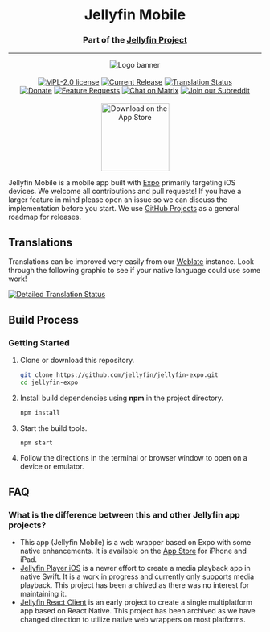 <h1 align="center">Jellyfin Mobile</h1>
<h3 align="center">Part of the <a href="https://jellyfin.org">Jellyfin Project</a></h3>

---

<p align="center">
<img alt="Logo banner" src="https://raw.githubusercontent.com/jellyfin/jellyfin-ux/master/branding/SVG/banner-logo-solid.svg?sanitize=true"/>
<br/><br/>
<a href="https://github.com/jellyfin/jellyfin-expo/blob/master/LICENSE"><img alt="MPL-2.0 license" src="https://img.shields.io/github/license/jellyfin/jellyfin-expo"></a>
<a href="https://github.com/jellyfin/jellyfin-expo/releases"><img alt="Current Release" src="https://img.shields.io/github/release/jellyfin/jellyfin-expo.svg"/></a>
<a href="https://translate.jellyfin.org/projects/jellyfin/jellyfin-expo/?utm_source=widget">
<img alt="Translation Status" src="https://translate.jellyfin.org/widgets/jellyfin/-/jellyfin-expo/svg-badge.svg"/>
</a>
<br/>
<a href="https://opencollective.com/jellyfin"><img alt="Donate" src="https://img.shields.io/opencollective/all/jellyfin.svg?label=backers"/></a>
<a href="https://features.jellyfin.org"><img alt="Feature Requests" src="https://img.shields.io/badge/fider-vote%20on%20features-success.svg"/></a>
<a href="https://matrix.to/#/+jellyfin:matrix.org"><img alt="Chat on Matrix" src="https://img.shields.io/matrix/jellyfin:matrix.org.svg?logo=matrix"/></a>
<a href="https://www.reddit.com/r/jellyfin"><img alt="Join our Subreddit" src="https://img.shields.io/badge/reddit-r%2Fjellyfin-%23FF5700.svg"/></a>
<br/><br/>
<a href="https://apps.apple.com/us/app/jellyfin-mobile/id1480192618?mt=8"><img width="135" src="https://linkmaker.itunes.apple.com/en-us/badge-lrg.svg?releaseDate=2020-02-09&kind=iossoftware&bubble=ios_apps" alt="Download on the App Store"/></a>
</p>

Jellyfin Mobile is a mobile app built with [Expo](https://expo.io/) primarily targeting iOS devices. We welcome all contributions and pull requests! If you have a larger feature in mind please open an issue so we can discuss the implementation before you start. We use [GitHub Projects](https://github.com/jellyfin/jellyfin-expo/projects) as a general roadmap for releases.

## Translations

Translations can be improved very easily from our [Weblate](https://translate.jellyfin.org/projects/jellyfin/jellyfin-expo/) instance. Look through the following graphic to see if your native language could use some work!

<a href="https://translate.jellyfin.org/engage/jellyfin/?utm_source=widget">
<img alt="Detailed Translation Status" src="https://translate.jellyfin.org/widgets/jellyfin/-/jellyfin-expo/multi-auto.svg"/>
</a>

## Build Process

### Getting Started

1. Clone or download this repository.
   ```sh
   git clone https://github.com/jellyfin/jellyfin-expo.git
   cd jellyfin-expo
   ```
2. Install build dependencies using **npm** in the project directory.
   ```sh
   npm install
   ```
3. Start the build tools.
   ```sh
   npm start
   ```
4. Follow the directions in the terminal or browser window to open on a device or emulator.

## FAQ

### What is the difference between this and other Jellyfin app projects?
* This app (Jellyfin Mobile) is a web wrapper based on Expo with some native enhancements. It is available on the [App Store](https://apps.apple.com/us/app/jellyfin-mobile/id1480192618?mt=8) for iPhone and iPad.
* [Jellyfin Player iOS](https://github.com/jellyfin/jellyfin-client-ios) is a newer effort to create a media playback app in native Swift. It is a work in progress and currently only supports media playback. This project has been archived as there was no interest for maintaining it.
* [Jellyfin React Client](https://github.com/jellyfin-archive/jellyfin-react-client) is an early project to create a single multiplatform app based on React Native. This project has been archived as we have changed direction to utilize native web wrappers on most platforms.
